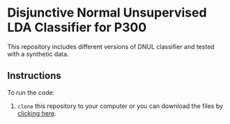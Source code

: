 # Disjunctive Normal Unsupervised LDA Classifier for P300 
This repository includes different versions of DNUL classifier and tested with a synthetic data.

## Instructions

To run the code:

1. `clone` this repository to your computer or you can download the files by [clicking here](https://github.com/MajedElwardy/DNUL_Classifier/archive/master.zip).




